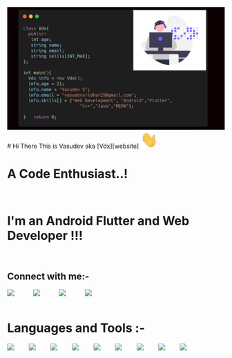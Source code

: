 
<img src="./assets/vdx.png">
# Hi There This is Vasudev aka [Vdx][website] <img src="./assets/Hi.gif" width="40" height="40">

# A Code Enthusiast..! 

<br/>

# I'm an Android Flutter and Web Developer !!!

<br/>

## Connect with me:-

[<img align="left" width = "60px" src="https://img.icons8.com/external-kiranshastry-gradient-kiranshastry/64/000000/external-website-advertising-kiranshastry-gradient-kiranshastry.png"/>][website]
[<img align="left" width = "60px" src="https://img.icons8.com/color/64/000000/github-2.png"/>][github]
[<img align="left" width = "60px" src="https://img.icons8.com/color/48/000000/linkedin.png"/>][linkedin]
[<img align="left" width = "60px" src="https://img.icons8.com/color/48/000000/instagram-new--v2.png"/>][instagram]

<br/>

<br/>

# Languages and Tools :-
<img align="left" width = "50px" src="https://img.icons8.com/color/48/000000/html-5--v1.png"/>
<img align="left" width = "50px" src="https://img.icons8.com/color/48/000000/css3.png"/>
<img align="left" width = "50px" src="https://img.icons8.com/color/48/000000/javascript--v2.png"/>
<img align="left" width = "50px" src="https://img.icons8.com/fluency/48/000000/android-os.png"/>
<img align="left" width = "50px" src="https://img.icons8.com/color/48/000000/flutter.png"/>
<img align="left" width = "50px" src="https://img.icons8.com/color/48/000000/sass.png"/>
<img align="left" width = "50px" src="https://img.icons8.com/color/48/000000/mongodb.png"/>
<img align="left" width = "50px" src="https://img.icons8.com/color/48/000000/nodejs.png"/>
<img align="left" width = "50px" src="https://img.icons8.com/plasticine/100/000000/react.png"/>





[website]: https://vasudevsridhar.netlify.app
[github]: https://github.com/Vasudev-2308
[instagram]: https://www.instagram.com/___vdx___.dart/
[linkedin]: https://www.linkedin.com/in/vasudeva-s-4714341a2/
